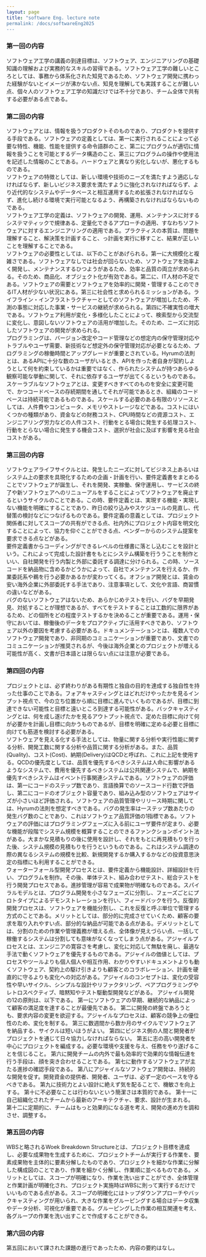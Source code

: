 ```yaml
---
layout: page
title: "software Eng. lecture note
permalink: /docs/softwareEng2025
---
```


### 第一回の内容  
ソフトウェア工学の講義の到達目標は、ソフトウェア、エンジニアリングの基礎知識の理解および実務的なスキルの習得である。ソフトウェア工学の難しいところとしては、事務から体系化された知見であるため、ソフトウェア開発に携わった経験がないとイメージが沸かない点、知見を理解しても実践することが難しい点、個々人のソフトウェア工学の知識だけでは不十分であり、チーム全体で共有する必要がある点である。
  
### 第二回の内容  
ソフトウェアとは、情報を扱うプロダクトそのものであり、プロダクトを提供する手段である。ソフトウェアの定義としては、第一に実行されることによって必要な特性、機能、性能を提供する命令語群のこと、第二にプログラムが適切に情報を扱うことを可能とするデータ構造のこと、第三にプログラムの操作や使用法を記述した情報のことである。ハードウェアと異なり劣化しないが、悪化するものである。  
ソフトウェアの特徴としては、新しい環境や技術のニーズを満たすよう適応しなければならず、新しいビジネス要求を満たすように強化されなければならず、より近代的なシステムやデータベースと相互運用するため拡張されなければならず、進化し続ける環境で実行可能となるよう、再構築されなければならないものである。  
ソフトウェア工学の定義は、ソフトウェアの開発、運用、メンテナンスに対するシステマティックで規律ある、定量化できるアプローチの適用、すなわちソフトウェアに対するエンジニアリングの適用である。プラクティスの本質は、問題を理解すること、解決策を計画すること、っ計画を実行に移すこと、結果が正しいことを理解することである。  
ソフトウェアの必要性としては、以下のことがあげられる。第一に大規模化と複雑さである。ソフトウェアなしでは社会が回らないため、ソフトウェアを効率よく開発し、メンテナンスするひつようがあるため、効率と品質の両立が求められる。そのため、商品化、オブジェクト化が有効である。第二に、IT人材の不足である。ソフトウェアの需要とソフトウェアを効率的に開発・管理することのできるIT人材が少ない状況にある。第三に社会性と求められるミッションがある。ライフライン・インフラストラクチャーとしてのソフトウェアが増加したため、不測の事態に対応した事業・サービスの継続が求められる。第四に不確実性の増大である。ソフトウェア利用が変化・多様化したことによって、検索型から交流型に変化し、意図しないソフトウェアの活用が増加した。そのため、ニーズに対応したソフトウェアの開発が求められる。  
プログラミングは、バージョン改定やコード管理などの想定内の保守管理対応やトラブルやユーザ需要、新技術など想定外の保守管理対応が必要となるため、プログラミングの稼働時間とアップグレードが重要とされている。Hyrumの法則とは、あるAPIに十分な数のユーザがいるとき、APIを作った者自身が契約しようとして何を約束しているかは重要ではなく、作られたシステムが持つあらゆる観察可能な挙動に関して、それに依存するユーザが出てくるというものである。スケーラブルなソフトウェアとは、変更すべきすべてのものを安全に変更可能で、かつコードベースの存続期間を通してそれが可能であるとき、組織のコードベースは持続可能であるものである。スケールする必要のある有限のリソースとしては、人件費やコンピュータ、メモリやストレージなどである。コストにはいくつかの種類があり、資金などの財務コスト、CPU時間などの資源コスト、エンジニアリング労力などの人件コスト、行動をとる場合に発生する処理コスト、行動をとらない場合に発生する機会コスト、選択が社会に及ぼす影響を見る社会コストがある。  
  
### 第三回の内容  
ソフトウェアライフサイクルとは、発生したニーズに対してビジネス上あるいはシステム上の要求を具現化するための企画・計画を行い、要件定義書をまとめることでソフトウェアが誕生し、それを開発、実稼働、保守運用し、サービスの終了や新ソフトウェアへのリニューアルをすることによってソフトウェアを廃止するというサイクルのことである。この時、要件定義とは、実現する機能・実現しない機能を明確にすることであり、昨日の絞り込みやスケジュールの見直し、代替策の検討などにつなげるものである。要件定義の意義としては、プロジェクト関係者に対してスコープの共有ができる点、社内外にプロジェクト内容を明文化することによって、協力を仰ぐことができる点、ベンダーからのシステム提案を要求できる点などがある。  
要件定義書からコーディングができるレベルの仕様書に落とし込むことを設計という。これによって完成した設計書をもとにシステム構築を行ううことを制作といい、自社開発を行う内製と外部に委託する調達に分けられる。この時、ソースコードを納品物に含めるかどうかによって、自社でメンテナンスを行えるか、作業委託系や鵜を行う必要かあるかが変わってくる。オフショア開発とは、賃金の安い海外企業に外部委託する手法であり、注意事項として、文化や言語、商習慣の違いなどがある。  
バグのないソフトウェアはないため、あらかじめテストを行い、バグを早期発見、対処することが理想であるが、すべてをテストすることは工数的に限界があるため、どの個所をどの程度テストするかを決めることが重要である。運用・保守においては、稼働後のデータをプロアクティブに活用すべきであり、ソフトウェア以外の要因を考慮する必要がある。ドキュメンテーションとは、複数人でのソフトウェア開発であり、非同期のコミュニケーションが重要であり、文書でのコミュニケーションが推奨されるが、今後は海外企業とのプロジェクトが増える可能性が高く、文書が日本語とは限らない点には注意が必要である。  
  
### 第四回の内容  
プロジェクトとは、必ず終わりがある有期性と独自の目的を達成する独自性を持った仕事のことである。フォアキャスティングとはどれだけやったかを見るインプット視点で、今の立ち位置から順に目標に進んでいくものであるが、目標に到達できない可能性と目標と遠いところ到達する可能性がある。バックキャスティングとは、何を成し遂げたかを見るアウトプット視点で、定めた目標に向けて何が必要かを計画し目標に向かうものであるが、目標を明確に定める必要と目標に向けても筋道を検討する必要がある。  
ソフトウェアを見える化する手法としては、物量に関する分析や実行性能に関する分析、開発工数に関する分析や品質に関する分析がある。また、品質(Quality)、コスト(Cost)、納期(Delivery)はQCDと呼ばれ、これに上記を使用する。QCDの優先度としては、品質を優先するべきシステムは人命に影響があるようなシステムで、費用を優先するべきシステムは公共関連システムで、納期を優先すべきシステムはイベント行事関連システムである。ソフトウェアの評価は、第一にコードのステップ数であり、言語換算でのソースコード行数で評価し、第二にコードのオブジェクト容量であり、組み込み型のソフトウェアはサイズが小さいほど評価される。ソフトウェアの品質管理やリリース時期に関しては、Hyrumの法則を想定すべきである。バグの発生率は一ステップ数あたりの発生バグ数のことであり、これはソフトウェア品質評価の1指標である。ソフトウェアの評価にはプログラミングフェーズに入る前にユーザ要件が定まり、必要な機能が段階でシステム規模を概算することのできるファンクションポイント法がある。大まかな見積もりの後に使用を設計し、それをもとに再見積もりを行った後、システム規模の見積もりを行うというものである。これはシステム調達の際の異なるシステムの規模を比較、新規開発するか購入するかなどの投資意思決定の指標にも利用することができる。  
ウォーターフォール型開発プロセスとは、要件定義から機能設計、詳細設計を行い、プログラムを制作。その後、単体テスト、組み合わせテスト、総合テストを行う開発プロセスである。進捗管理が容易で成果物が明確なものである。スパイラルモデルとは、プログラム開発を小さなフェーズに分割し、フェーズごとにプロトタイプによるデモンストレーションを行い、フィードバックを行う。反復的開発プロセスは、ソフトウェアを機能分割し、これを反復と呼ぶ単位で管理する方式のことである。メリットとしては、部分的に完成させていくため、顧客の要求を取り入れやすい点、部分的な納品が可能である点がある。デメリットとしては、分割のための作業や管理義務が増える点、全体像が見えづらい点、一括して稼働するシステムは分割しても意味がなくなってしまう点がある。アジャイルプロセスとは、エンジニアの寛容さを考慮し、変化に対応して無駄を廃し、最適な手法で動くソフトウェアを優先するものである。アジャイルの価値としては、プロセスやツールよりも個人個人や相互作用、わかりやすいドキュメントよりも動くソフトウェア、契約上の駆け引きよりも顧客とのコラボレーション、計画を硬直的に守るよりも変化への対応がある。アジャイルのコンセプトは、変化の受容性や早いサイクル、シンプルな設計やリファクタリング、ペアプログラミングやレトロスペクティブ、暗黙知やテスト駆動型開発などがある。
アジャイル開発の12の原則は、以下である。
第一にソフトウェアの早期、継続的な納品によって顧客の満足度を達することが最優先である。
第二に開発の終盤であろうとも、要求内容の変更を欲迎する。アジャイルなプロセスは、顧客の競争上の優位性のため、変化を制する。
第三に数週間から数か月のサイクルでソフトウェアを納品する、サイクルは短いほうがよい。
第四にビジネス側の人間と開発者がプロジェクトを通じて日々協力しなければならない。
第五に志の高い開発者を中心にプロジェクトを編成する。必要な環境や支援を与え、任務をやり遂げることを信じること。
第六に開発チームの内外で最も効率的で効果的な情報伝達を行う手段は、顔を突き合わせることである。
第七に動作するソフトウェアが主たる進捗の確認手段である。
第八にアジャイルなソフトウェア開発は、持続的な開発を促す。開発資金の提供者、開発者、ユーザは、必ず一定のペースを守るべきである。
第九に技術力とよい設計に絶えず気を配ることで、機敏さを向上する。
第十に不必要なことは行わないという簡潔さは本質的である。
第十一に自己組織化されたチームから最新のアーキテクチャ、要求、設計が生まれる。
第十二に定期的に、チームはもっと効果的になる道を考え、開発の進め方を調和させ、調整する。

### 第五回の内容  
WBSと略されるWoek Breakdown Structureとは、プロジェクト目標を達成し、必要な成果物を生成するために、プロジェクトチームが実行する作業を、要素成果物を主体的に要素分解したものであり、プロジェクトを細かな作業に分解した構成図のことであり、作業を細かく分解し、作業順に並べるものである。メリットとしては、スコープが明確になり、作業を洗い出すことができ、全体管理と作業計画が明確化され、プロジェクト実施時はWBSに則って実行するだけでいいものである点がある。スコープの明確化にはトップダウンアプローチやバックキャスティングが用いられ、大きな作業をグルーピングする場合はデータ収集やデータ分析、可視化が重要である。グルーピングした作業の相互関連を考え、各グループの作業を洗い出すことで作成することができる。  
  
### 第六回の内容
第五回において課された課題の進行であったため、内容の要約はなし。